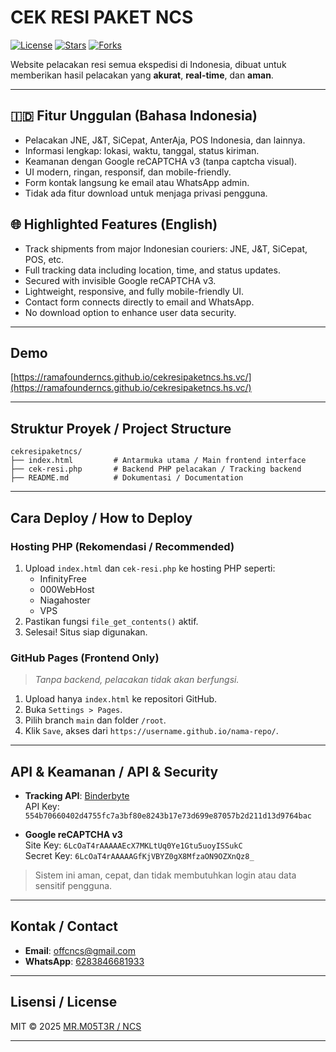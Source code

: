 # CEK RESI PAKET NCS

[![License](https://img.shields.io/github/license/RamaFounderNCS/cekresipaketncs.hs.vc?color=green)](LICENSE)
[![Stars](https://img.shields.io/github/stars/RamaFounderNCS/cekresipaketncs.hs.vc?style=social)](https://github.com/RamaFounderNCS/cekresipaketncs.hs.vc/stargazers)
[![Forks](https://img.shields.io/github/forks/RamaFounderNCS/cekresipaketncs.hs.vc?style=social)](https://github.com/RamaFounderNCS/cekresipaketncs.hs.vc/fork)

Website pelacakan resi semua ekspedisi di Indonesia, dibuat untuk memberikan hasil pelacakan yang **akurat**, **real-time**, dan **aman**.

---

## 🇮🇩 Fitur Unggulan (Bahasa Indonesia)

- Pelacakan JNE, J&T, SiCepat, AnterAja, POS Indonesia, dan lainnya.
- Informasi lengkap: lokasi, waktu, tanggal, status kiriman.
- Keamanan dengan Google reCAPTCHA v3 (tanpa captcha visual).
- UI modern, ringan, responsif, dan mobile-friendly.
- Form kontak langsung ke email atau WhatsApp admin.
- Tidak ada fitur download untuk menjaga privasi pengguna.

## 🌐 Highlighted Features (English)

- Track shipments from major Indonesian couriers: JNE, J&T, SiCepat, POS, etc.
- Full tracking data including location, time, and status updates.
- Secured with invisible Google reCAPTCHA v3.
- Lightweight, responsive, and fully mobile-friendly UI.
- Contact form connects directly to email and WhatsApp.
- No download option to enhance user data security.

---

## Demo

[https://ramafounderncs.github.io/cekresipaketncs.hs.vc/](https://ramafounderncs.github.io/cekresipaketncs.hs.vc/)

---

## Struktur Proyek / Project Structure

```
cekresipaketncs/
├── index.html         # Antarmuka utama / Main frontend interface
├── cek-resi.php       # Backend PHP pelacakan / Tracking backend
├── README.md          # Dokumentasi / Documentation
```

---

## Cara Deploy / How to Deploy

### Hosting PHP (Rekomendasi / Recommended)

1. Upload `index.html` dan `cek-resi.php` ke hosting PHP seperti:
   - InfinityFree
   - 000WebHost
   - Niagahoster
   - VPS
2. Pastikan fungsi `file_get_contents()` aktif.
3. Selesai! Situs siap digunakan.

### GitHub Pages (Frontend Only)

> *Tanpa backend, pelacakan tidak akan berfungsi.*

1. Upload hanya `index.html` ke repositori GitHub.
2. Buka `Settings > Pages`.
3. Pilih branch `main` dan folder `/root`.
4. Klik `Save`, akses dari `https://username.github.io/nama-repo/`.

---

## API & Keamanan / API & Security

- **Tracking API**: [Binderbyte](https://binderbyte.com)  
  API Key: `554b70660402d4755fc7a3bf80e8243b17e73d699e87057b2d211d13d9764bac`

- **Google reCAPTCHA v3**  
  Site Key: `6LcOaT4rAAAAAEcX7MKLtUq0Ye1Gtu5uoyISSukC`  
  Secret Key: `6LcOaT4rAAAAAGfKjVBYZ0gX8MfzaON9OZXnQz8_`

> Sistem ini aman, cepat, dan tidak membutuhkan login atau data sensitif pengguna.

---

## Kontak / Contact

- **Email**: [offcncs@gmail.com](mailto:offcncs@gmail.com)
- **WhatsApp**: [6283846681933](https://wa.me/6283846681933)

---

## Lisensi / License

MIT © 2025 [MR.M05T3R / NCS](https://github.com/RamaFounderNCS)

---
